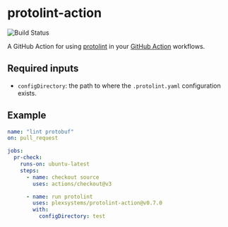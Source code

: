 # protolint-action

![Build Status](https://github.com/plexsystems/protolint-action/workflows/build-test/badge.svg)

A GitHub Action for using [protolint](https://github.com/yoheimuta/protolint) in your [GitHub Action](https://github.com/features/actions) workflows.

## Required inputs

- `configDirectory`: the path to where the `.protolint.yaml` configuration exists.

## Example

```yaml
name: "lint protobuf"
on: pull_request

jobs:
  pr-check:
    runs-on: ubuntu-latest
    steps:
      - name: checkout source
        uses: actions/checkout@v3

      - name: run protolint
        uses: plexsystems/protolint-action@v0.7.0
        with:
          configDirectory: test
```
